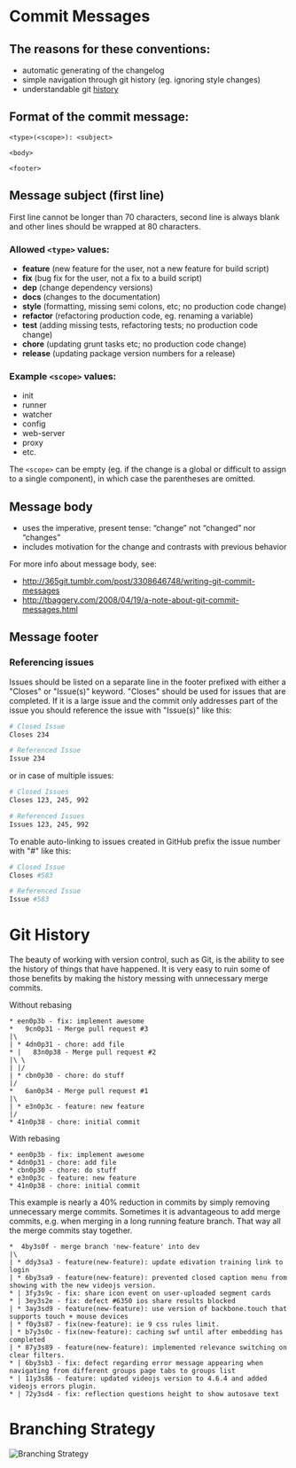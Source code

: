 # Commit Messages

## The reasons for these conventions:
- automatic generating of the changelog
- simple navigation through git history (eg. ignoring style changes)
- understandable git [history](#git-history)

## Format of the commit message:
```
<type>(<scope>): <subject>

<body>

<footer>
```


## Message subject (first line)
First line cannot be longer than 70 characters, second line is always
blank and other lines should be wrapped at 80 characters.

### Allowed `<type>` values:

* **feature** (new feature for the user, not a new feature for build script)
* **fix** (bug fix for the user, not a fix to a build script)
* **dep** (change dependency versions)
* **docs** (changes to the documentation)
* **style** (formatting, missing semi colons, etc; no production code change)
* **refactor** (refactoring production code, eg. renaming a variable)
* **test** (adding missing tests, refactoring tests; no production code change)
* **chore** (updating grunt tasks etc; no production code change)
* **release** (updating package version numbers for a release)

### Example `<scope>` values:

* init
* runner
* watcher
* config
* web-server
* proxy
* etc.

The `<scope>` can be empty (eg. if the change is a global or difficult
to assign to a single component), in which case the parentheses are
omitted.


## Message body
* uses the imperative, present tense: “change” not “changed” nor “changes”
* includes motivation for the change and contrasts with previous behavior

For more info about message body, see:

* http://365git.tumblr.com/post/3308646748/writing-git-commit-messages
* http://tbaggery.com/2008/04/19/a-note-about-git-commit-messages.html


## Message footer

### Referencing issues
Issues should be listed on a separate line in the footer prefixed with either a "Closes" or "Issue(s)" keyword. "Closes" should be used for issues that are completed. If it is a large issue and the commit only addresses part of the issue you should reference the issue with "Issue(s)" like this:
```bash
# Closed Issue
Closes 234

# Referenced Issue
Issue 234
```
or in case of multiple issues:
```bash
# Closed Issues
Closes 123, 245, 992

# Referenced Issues
Issues 123, 245, 992
```
To enable auto-linking to issues created in GitHub prefix the issue number with "#" like this:
```bash
# Closed Issue
Closes #583

# Referenced Issue
Issue #583
```

# Git History
The beauty of working with version control, such as Git, is the ability to see the history of things that have happened. It is very easy to ruin some of those benefits by making the history messing with unnecessary merge commits.

Without rebasing

```
* een0p3b - fix: implement awesome
*   9cn0p31 - Merge pull request #3
|\
| * 4dn0p31 - chore: add file
* |   83n0p38 - Merge pull request #2
|\ \
| |/
| * cbn0p30 - chore: do stuff
|/
*   6an0p34 - Merge pull request #1
|\
| * e3n0p3c - feature: new feature
|/
* 41n0p38 - chore: initial commit
```

With rebasing

```
* een0p3b - fix: implement awesome
* 4dn0p31 - chore: add file
* cbn0p30 - chore: do stuff
* e3n0p3c - feature: new feature
* 41n0p38 - chore: initial commit
```

This example is nearly a 40% reduction in commits by simply removing unnecessary merge commits. Sometimes it is advantageous to add merge commits, e.g. when merging in a long running feature branch. That way all the merge commits stay together.

```
*  4by3s0f - merge branch 'new-feature' into dev
|\
| * ddy3sa3 - feature(new-feature): update edivation training link to login
| * 6by3sa9 - feature(new-feature): prevented closed caption menu from showing with the new videojs version.
* | 3fy3s9c - fix: share icon event on user-uploaded segment cards
* | 3ey3s2e - fix: defect #6350 ios share results blocked
| * 3ay3sd9 - feature(new-feature): use version of backbone.touch that supports touch + mouse devices
| * f0y3s87 - fix(new-feature): ie 9 css rules limit.
| * b7y3s0c - fix(new-feature): caching swf until after embedding has completed
| * 87y3s89 - feature(new-feature): implemented relevance switching on clear filters.
* | 6by3sb3 - fix: defect regarding error message appearing when navigating from different groups page tabs to groups list
* | 11y3s86 - feature: updated videojs version to 4.6.4 and added videojs errors plugin.
* | 72y3sd4 - fix: reflection questions height to show autosave text
```

# Branching Strategy
![Branching Strategy](https://github.com/fakewaffle/coding-conventions/raw/master/images/git-branching-model.png)
